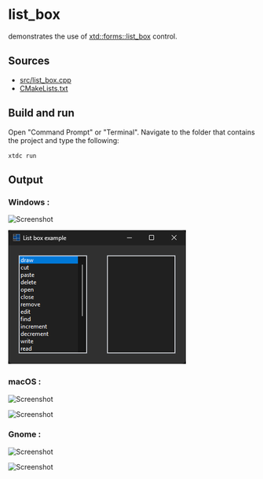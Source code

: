 # list_box

demonstrates the use of [xtd::forms::list_box](https://gammasoft71.github.io/xtd/reference_guides/latest/classxtd_1_1forms_1_1list__box.html) control.

## Sources

* [src/list_box.cpp](src/list_box.cpp)
* [CMakeLists.txt](CMakeLists.txt)

## Build and run

Open "Command Prompt" or "Terminal". Navigate to the folder that contains the project and type the following:

```shell
xtdc run
```

## Output

### Windows :

![Screenshot](../../../../docs/pictures/examples/list_box_w.png)

![Screenshot](../../../../docs/pictures/examples/list_box_wd.png)

### macOS :

![Screenshot](../../../../docs/pictures/examples/list_box_m.png)

![Screenshot](../../../../docs/pictures/examples/list_box_md.png)

### Gnome :

![Screenshot](../../../../docs/pictures/examples/list_box_g.png)

![Screenshot](../../../../docs/pictures/examples/list_box_gd.png)
